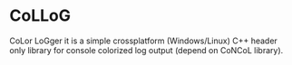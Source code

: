 # CoLLoG
CoLor LoGger it is a simple crossplatform (Windows/Linux) C++ header only library for console colorized log output (depend on CoNCoL library).
